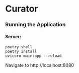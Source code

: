 # Curator

### Running the Application

#### Server:
```
poetry shell
poetry install
uvicorn main:app --reload
```

Navigate to http://localhost:8080